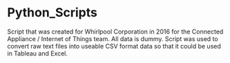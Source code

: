 # Python_Scripts
Script that was created for Whirlpool Corporation in 2016 for the Connected Appliance / Internet of Things team. All data is dummy.
Script was used to convert raw text files into useable CSV format data so that it could be used in Tableau and Excel. 
